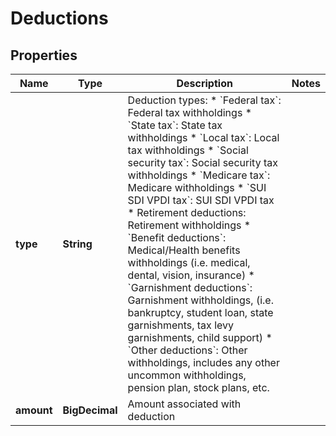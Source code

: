 

# Deductions


## Properties

| Name | Type | Description | Notes |
|------------ | ------------- | ------------- | -------------|
|**type** | **String** | Deduction types:  * &#x60;Federal tax&#x60;: Federal tax withholdings  * &#x60;State tax&#x60;: State tax withholdings  * &#x60;Local tax&#x60;: Local tax withholdings  * &#x60;Social security tax&#x60;: Social security tax withholdings  * &#x60;Medicare tax&#x60;: Medicare withholdings  * &#x60;SUI SDI VPDI tax&#x60;: SUI SDI VPDI tax  * Retirement deductions: Retirement withholdings  * &#x60;Benefit deductions&#x60;: Medical/Health benefits withholdings (i.e. medical, dental, vision, insurance)  * &#x60;Garnishment deductions&#x60;: Garnishment withholdings, (i.e. bankruptcy, student loan, state garnishments, tax levy garnishments, child support)  * &#x60;Other deductions&#x60;: Other withholdings, includes any other uncommon withholdings, pension plan, stock plans, etc.  |  |
|**amount** | **BigDecimal** | Amount associated with deduction |  |



